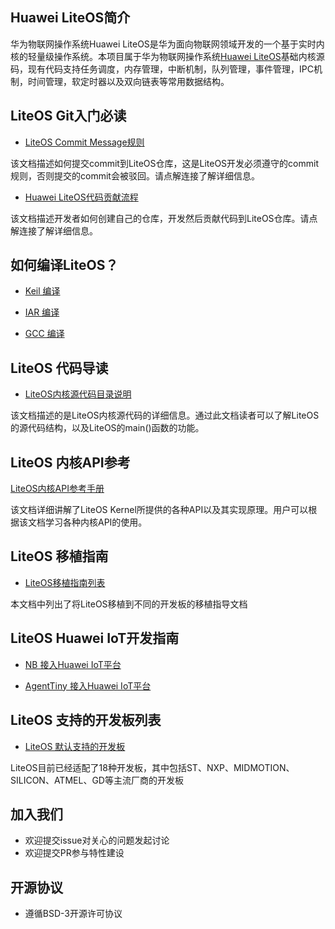 ## Huawei LiteOS简介

华为物联网操作系统Huawei LiteOS是华为面向物联网领域开发的一个基于实时内核的轻量级操作系统。本项目属于华为物联网操作系统[Huawei LiteOS](http://developer.huawei.com/ict/cn/site-iot/product/liteos)基础内核源码，现有代码支持任务调度，内存管理，中断机制，队列管理，事件管理，IPC机制，时间管理，软定时器以及双向链表等常用数据结构。

## LiteOS Git入门必读

- [LiteOS Commit Message规则](./doc/LiteOS_Commit_rules.md)

该文档描述如何提交commit到LiteOS仓库，这是LiteOS开发必须遵守的commit规则，否则提交的commit会被驳回。请点解连接了解详细信息。

- [Huawei LiteOS代码贡献流程](./doc/LiteOS_Contribute_Guide.md)

该文档描述开发者如何创建自己的仓库，开发然后贡献代码到LiteOS仓库。请点解连接了解详细信息。

## 如何编译LiteOS？

- [Keil 编译](./doc/LiteOS_Compile_Guide.md)

- [IAR 编译](./doc/LiteOS_Compile_Guide.md)

- [GCC 编译](./doc/LiteOS_Compile_Guide.md)



## LiteOS 代码导读

- [LiteOS内核源代码目录说明](./doc/LiteOS_Code_Info.md)

该文档描述的是LiteOS内核源代码的详细信息。通过此文档读者可以了解LiteOS的源代码结构，以及LiteOS的main()函数的功能。


## LiteOS 内核API参考

[LiteOS内核API参考手册](./doc/HuaweiLiteOSKernelDevGuide.md)

该文档详细讲解了LiteOS Kernel所提供的各种API以及其实现原理。用户可以根据该文档学习各种内核API的使用。

## LiteOS 移植指南

- [LiteOS移植指南列表](./doc/LiteOS_Migration_list.md)

本文档中列出了将LiteOS移植到不同的开发板的移植指导文档

## LiteOS Huawei IoT开发指南

* [NB 接入Huawei IoT平台](./doc/LiteOS_NB_Demo.md)

* [AgentTiny 接入Huawei IoT平台](./doc/LiteOS_AgentTiny_Demo.md)


## LiteOS 支持的开发板列表

* [LiteOS 默认支持的开发板](./doc/LiteOS_Supported_board_list.md)

LiteOS目前已经适配了18种开发板，其中包括ST、NXP、MIDMOTION、SILICON、ATMEL、GD等主流厂商的开发板

## 加入我们
* 欢迎提交issue对关心的问题发起讨论
* 欢迎提交PR参与特性建设

## 开源协议
* 遵循BSD-3开源许可协议